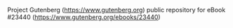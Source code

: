 Project Gutenberg (https://www.gutenberg.org) public repository for eBook #23440 (https://www.gutenberg.org/ebooks/23440)
